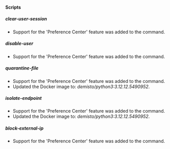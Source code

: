 
#### Scripts

##### clear-user-session
- Support for the 'Preference Center' feature was added to the command.

##### disable-user
- Support for the 'Preference Center' feature was added to the command.

##### quarantine-file
- Support for the 'Preference Center' feature was added to the command.
- Updated the Docker image to: *demisto/python3:3.12.12.5490952*.

##### isolate-endpoint
- Support for the 'Preference Center' feature was added to the command.
- Updated the Docker image to: *demisto/python3:3.12.12.5490952*.

##### block-external-ip
- Support for the 'Preference Center' feature was added to the command.
